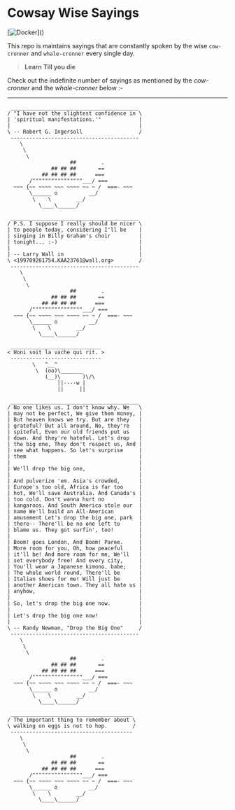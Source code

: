 # Cowsay Wise Sayings

[![Docker](https://cdn.vox-cdn.com/thumbor/fbrTLtxuP2D29o8VJUaE-u3NKfU=/0x0:792x613/1200x800/filters:focal(300x237:426x363)/cdn.vox-cdn.com/uploads/chorus_image/image/59850273/Docker_logo_011.0.png)]()


This repo is maintains sayings that are constantly spoken by the wise `cow-cronner` and `whale-cronner` every single day.




> **Learn Till you die**


Check out the indefinite number of sayings as mentioned by the *cow-cronner* and the *whale-cronner* below :-

---
```
 _________________________________________ 
/ "I have not the slightest confidence in \
| 'spiritual manifestations.'"            |
|                                         |
\ -- Robert G. Ingersoll                  /
 ----------------------------------------- 
    \
     \
      \     
                    ##        .            
              ## ## ##       ==            
           ## ## ## ##      ===            
       /""""""""""""""""___/ ===        
  ~~~ {~~ ~~~~ ~~~ ~~~~ ~~ ~ /  ===- ~~~   
       \______ o          __/            
        \    \        __/             
          \____\______/   
```
```
 _________________________________________ 
/ P.S. I suppose I really should be nicer \
| to people today, considering I'll be    |
| singing in Billy Graham's choir         |
| tonight... :-)                          |
|                                         |
| -- Larry Wall in                        |
\ <199709261754.KAA23761@wall.org>        /
 ----------------------------------------- 
    \
     \
      \     
                    ##        .            
              ## ## ##       ==            
           ## ## ## ##      ===            
       /""""""""""""""""___/ ===        
  ~~~ {~~ ~~~~ ~~~ ~~~~ ~~ ~ /  ===- ~~~   
       \______ o          __/            
        \    \        __/             
          \____\______/   
```
```
 _____________________________
< Honi soit la vache qui rit. >
 -----------------------------
        \   ^__^
         \  (oo)\_______
            (__)\       )\/\
                ||----w |
                ||     ||
```
```
 _________________________________________ 
/ No one likes us. I don't know why. We   \
| may not be perfect, We give them money, |
| But heaven knows we try. But are they   |
| grateful? But all around, No, they're   |
| spiteful, Even our old friends put us   |
| down. And they're hateful. Let's drop   |
| the big one, They don't respect us, And |
| see what happens. So let's surprise     |
| them                                    |
|                                         |
| We'll drop the big one,                 |
|                                         |
| And pulverize 'em. Asia's crowded,      |
| Europe's too old, Africa is far too     |
| hot, We'll save Australia. And Canada's |
| too cold. Don't wanna hurt no           |
| kangaroos. And South America stole our  |
| name We'll build an All-American        |
| amusement Let's drop the big one, park  |
| there-- There'll be no one left to      |
| blame us. They got surfin', too!        |
|                                         |
| Boom! goes London, And Boom! Paree.     |
| More room for you, Oh, how peaceful     |
| it'll be! And more room for me, We'll   |
| set everybody free! And every city,     |
| You'll wear a Japanese kimono, babe;    |
| The whole world round, There'll be      |
| Italian shoes for me! Will just be      |
| another American town. They all hate us |
| anyhow,                                 |
|                                         |
| So, let's drop the big one now.         |
|                                         |
| Let's drop the big one now!             |
|                                         |
\ -- Randy Newman, "Drop the Big One"     /
 ----------------------------------------- 
    \
     \
      \     
                    ##        .            
              ## ## ##       ==            
           ## ## ## ##      ===            
       /""""""""""""""""___/ ===        
  ~~~ {~~ ~~~~ ~~~ ~~~~ ~~ ~ /  ===- ~~~   
       \______ o          __/            
        \    \        __/             
          \____\______/   
```
```
 _______________________________________ 
/ The important thing to remember about \
\ walking on eggs is not to hop.        /
 --------------------------------------- 
    \
     \
      \     
                    ##        .            
              ## ## ##       ==            
           ## ## ## ##      ===            
       /""""""""""""""""___/ ===        
  ~~~ {~~ ~~~~ ~~~ ~~~~ ~~ ~ /  ===- ~~~   
       \______ o          __/            
        \    \        __/             
          \____\______/   
```
